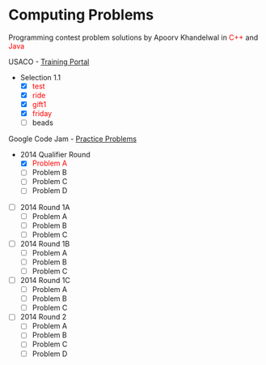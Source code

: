Computing Problems
========================
Programming contest problem solutions by Apoorv Khandelwal in <span style="color:red">C++</span> and <font color='red'>Java</font>

USACO - [Training Portal](http://cerberus.delos.com:790/usacogate)
  - Selection 1.1
  	- [x] <font color='red'>test</font>
  	- [x] <font color='red'>ride</font>
  	- [x] <font color='red'>gift1</font>
	- [x] <font color='red'>friday</font>
	- [ ] beads

Google Code Jam - [Practice Problems](https://code.google.com/codejam/contests.html)
  - 2014 Qualifier Round
  	- [x] <font color='red'>Problem A</font>
  	- [ ] Problem B
	- [ ] Problem C
	- [ ] Problem D
  - [ ] 2014 Round 1A
	- [ ] Problem A
  	- [ ] Problem B
	- [ ] Problem C
  - [ ] 2014 Round 1B
	- [ ] Problem A
  	- [ ] Problem B
	- [ ] Problem C
  - [ ] 2014 Round 1C
	- [ ] Problem A
  	- [ ] Problem B
	- [ ] Problem C
  - [ ] 2014 Round 2
  	- [ ] Problem A
  	- [ ] Problem B
	- [ ] Problem C
	- [ ] Problem D
